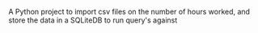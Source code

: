 A Python project to import csv files on the number of hours worked, and store the data in a SQLiteDB to run query's against